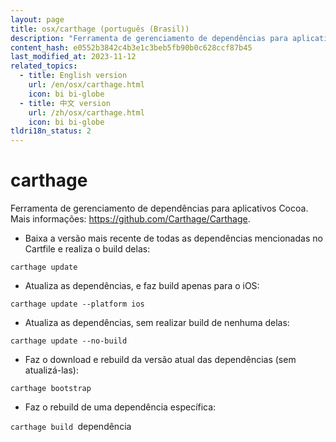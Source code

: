 ```yaml
---
layout: page
title: osx/carthage (português (Brasil))
description: "Ferramenta de gerenciamento de dependências para aplicativos Cocoa."
content_hash: e0552b3842c4b3e1c3beb5fb90b0c628ccf87b45
last_modified_at: 2023-11-12
related_topics:
  - title: English version
    url: /en/osx/carthage.html
    icon: bi bi-globe
  - title: 中文 version
    url: /zh/osx/carthage.html
    icon: bi bi-globe
tldri18n_status: 2
---
```

# carthage

Ferramenta de gerenciamento de dependências para aplicativos Cocoa.
Mais informações: <https://github.com/Carthage/Carthage>.

- Baixa a versão mais recente de todas as dependências mencionadas no Cartfile e realiza o build delas:

`carthage update`

- Atualiza as dependências, e faz build apenas para o iOS:

`carthage update --platform ios`

- Atualiza as dependências, sem realizar build de nenhuma delas:

`carthage update --no-build`

- Faz o download e rebuild da versão atual das dependências (sem atualizá-las):

`carthage bootstrap`

- Faz o rebuild de uma dependência específica:

`carthage build `<span class="tldr-var badge badge-pill bg-dark-lm bg-white-dm text-white-lm text-dark-dm font-weight-bold">dependência</span>
